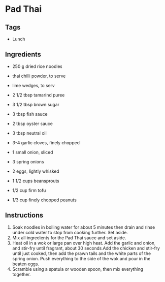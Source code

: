 # Pad Thai

## Tags
- Lunch

## Ingredients

* 250 g dried rice noodles
* thai chilli powder, to serve
* lime wedges, to serv

* 2 1/2 tbsp tamarind puree
* 3 1/2 tbsp brown sugar
* 3 tbsp fish sauce
* 2 tbsp oyster sauce

* 3 tbsp neutral oil
* 3-4 garlic cloves, finely chopped
* 1 small onion, sliced

* 3 spring onions
* 2 eggs, lightly whisked
* 1 1/2 cups beansprouts
* 1/2 cup firm tofu
* 1/3 cup finely chopped peanuts

## Instructions

1. Soak noodles in boiling water for about 5 minutes then drain and rinse under cold water to stop from cooking further. Set aside.
2. Mix all ingredients for the Pad Thai sauce and set aside.
3. Heat oil in a wok or large pan over high heat. Add the garlic and onion, and stir-fry until fragrant, about 30 seconds.Add the chicken and stir-fry until just cooked, then add the prawn tails and the white parts of the spring onion. Push everything to the side of the wok and pour in the beaten eggs.
4. Scramble using a spatula or wooden spoon, then mix everything together.

